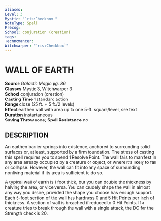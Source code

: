 ```yaml
---
aliases: 
Level: 3
Mystic: "`ris:Checkbox`"
NoteType: Spell
Precog: 
School: conjuration (creation) 
tags: 
Technomancer: 
Witchwarper: "`ris:Checkbox`"
---
```

# WALL OF EARTH

**Source** _Galactic Magic pg. 86_  
**Classes** Mystic 3, Witchwarper 3  
**School** conjuration (creation)  
**Casting Time** 1 standard action  
**Range** close (25 ft. + 5 ft./2 levels)  
**Effect** earthen wall with area up to one 5-ft. square/level, see text  
**Duration** instantaneous  
**Saving Throw** none; **Spell Resistance** no

## DESCRIPTION

An earthen barrier springs into existence, anchored to surrounding solid surfaces or, at least, supported by a firm foundation. The stress of casting this spell requires you to spend 1 Resolve Point. The wall fails to manifest in any area already occupied by a creature or object, or where it's likely to fall or collapse. However, the wall can fit into any space of surrounding nonliving material if its area is sufficient to do so.

A typical wall of earth is 1 foot thick, but you can double the thickness by halving the area, or vice versa. You can crudely shape the wall in almost any way you desire, provided the shape you choose has enough support. Each 5-foot section of the wall has hardness 0 and 5 Hit Points per inch of thickness. A section of wall is breached if reduced to 0 Hit Points. If a creature tries to break through the wall with a single attack, the DC for the Strength check is 20.